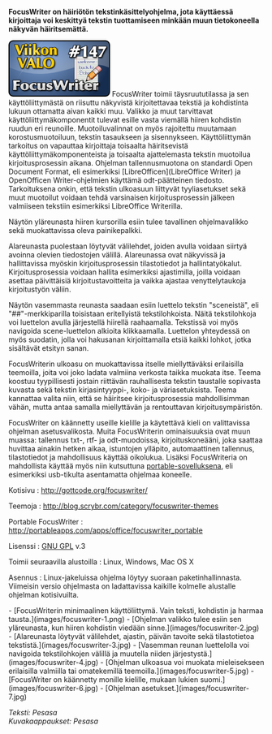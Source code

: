 <!--
Title: FocusWriter
Week: 3x43
Number: 147
Date: 2013/10/20
Pageimage: valo147-focuswriter.png
Tags: Linux,Windows,Mac OS X,Tekstinkäsittely
-->

**FocusWriter on häiriötön tekstinkäsittelyohjelma, jota käyttäessä
kirjoittaja voi keskittyä tekstin tuottamiseen minkään muun
tietokoneella näkyvän häiritsemättä.**

![](images/valo147-focuswriter.png "fig:valo147-focuswriter.png") FocusWriter
toimii täysruututilassa ja sen käyttöliittymästä on riisuttu näkyvistä
kirjoitettavaa tekstiä ja kohdistinta lukuun ottamatta aivan kaikki muu.
Valikko ja muut tarvittavat käyttöliittymäkomponentit tulevat esille
vasta viemällä hiiren kohdistin ruudun eri reunoille. Muotoiluvalinnat
on myös rajoitettu muutamaan korostusmuotoiluun, tekstin tasaukseen ja
sisennykseen. Käyttöliittymän tarkoitus on vapauttaa kirjoittaja
toisaalta häiritsevistä käyttöliittymäkomponenteista ja toisaalta
ajattelemasta tekstin muotoilua kirjoitusprosessin aikana. Ohjelman
tallennusmuotona on standardi Open Document Format, eli esimerkiksi
[LibreOfficen](LibreOffice Writer) ja OpenOfficen
Writer-ohjelmien käyttämä odt-päätteinen tiedosto. Tarkoituksena onkin,
että tekstin ulkoasuun liittyvät tyyliasetukset sekä muut muotoilut
voidaan tehdä varsinaisen kirjoitusprosessin jälkeen valmiiseen tekstiin
esimerkiksi LibreOffice Writerilla.

Näytön yläreunasta hiiren kursorilla esiin tulee tavallinen
ohjelmavalikko sekä muokattavissa oleva painikepalkki.

Alareunasta puolestaan löytyvät välilehdet, joiden avulla voidaan
siirtyä avoinna olevien tiedostojen välillä. Alareunassa ovat näkyvissä
ja hallittavissa myöskin kirjoitusprosessin tilastotiedot ja
hallintatyökalut. Kirjoitusprosessia voidaan hallita esimerkiksi
ajastimilla, joilla voidaan asettaa päivittäisiä kirjoitustavoitteita ja
vaikka ajastaa venyttelytaukoja kirjoitustyön väliin.

Näytön vasemmasta reunasta saadaan esiin luettelo tekstin "sceneistä",
eli "\#\#"-merkkiparilla toisistaan eritellyistä tekstilohkoista. Näitä
tekstilohkoja voi luettelon avulla järjestellä hiirellä raahaamalla.
Tekstissä voi myös navigoida scene-luettelon alkioita klikkaamalla.
Luettelon yhteydessä on myös suodatin, jolla voi hakusanan
kirjoittamalla etsiä kaikki lohkot, jotka sisältävät etsityn sanan.

FocusWriterin ulkoasu on muokattavissa itselle miellyttäväksi
erilaisilla teemoilla, joita voi joko ladata valmiina verkosta taikka
muokata itse. Teema koostuu tyypillisesti jostain riittävän
rauhallisesta tekstin taustalle sopivasta kuvasta sekä tekstin
kirjasintyyppi-, koko- ja väriasetuksista. Teema kannattaa valita niin,
että se häiritsee kirjoitusprosessia mahdollisimman vähän, mutta antaa
samalla miellyttävän ja rentouttavan kirjoitusympäristön.

FocusWriter on käännetty useille kielille ja käytettävä kieli on
valittavissa ohjelman asetusvalikosta. Muita FocusWriterin ominaisuuksia
ovat muun muassa: tallennus txt-, rtf- ja odt-muodoissa,
kirjoituskoneääni, joka saattaa huvittaa ainakin hetken aikaa,
istuntojen ylläpito, automaattinen tallennus, tilastotiedot ja
mahdollisuus käyttää oikolukua. Lisäksi FocusWriteria on mahdollista
käyttää myös niin kutsuttuna
[portable-sovelluksena](http://portableapps.com/apps/office/focuswriter_portable),
eli esimerkiksi usb-tikulta asentamatta ohjelmaa koneelle.

Kotisivu
:   <http://gottcode.org/focuswriter/>

Teemoja
:   <http://blog.scrybr.com/category/focuswriter-themes>

Portable FocusWriter
:   <http://portableapps.com/apps/office/focuswriter_portable>

Lisenssi
:   [GNU GPL](GNU_GPL) v.3

Toimii seuraavilla alustoilla
:   Linux, Windows, Mac OS X

Asennus
:   Linux-jakeluissa ohjelma löytyy suoraan paketinhallinnasta.
    Viimeisin versio ohjelmasta on ladattavissa kaikille kolmelle
    alustalle ohjelman kotisivuilta.

<div class="psgallery" markdown="1">
-   [FocusWriterin minimaalinen käyttöliittymä. Vain teksti, kohdistin
    ja harmaa tausta.](images/focuswriter-1.png)
-   [Ohjelman valikko tulee esiin sen yläreunasta, kun hiiren kohdistin
    viedään sinne.](images/focuswriter-2.jpg)
-   [Alareunasta löytyvät välilehdet, ajastin, päivän tavoite sekä
    tilastotietoa tekstistä.](images/focuswriter-3.jpg)
-   [Vasemman reunan luettelolla voi navigoida tekstilohkojen välillä ja
    muutella niiden järjestystä.](images/focuswriter-4.jpg)
-   [Ohjelman ulkoasua voi muokata mieleisekseen erilaisilla valmiilla
    tai omatekemillä teemoilla.](images/focuswriter-5.jpg)
-   [FocusWriter on käännetty monille kielille, mukaan lukien
    suomi.](images/focuswriter-6.jpg)
-   [Ohjelman asetukset.](images/focuswriter-7.jpg)
</div>

*Teksti: Pesasa* <br />
*Kuvakaappaukset: Pesasa*

